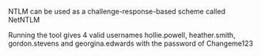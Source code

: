 NTLM can be used as a challenge-response-based scheme called NetNTLM

Running the tool gives 4 valid usernames
hollie.powell, heather.smith, gordon.stevens and georgina.edwards with the password of Changeme123